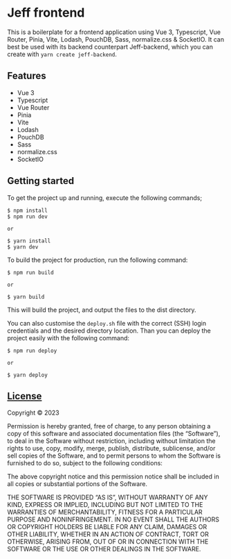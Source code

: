 # Jeff frontend

This is a boilerplate for a frontend application using Vue 3, Typescript, Vue Router, Pinia, Vite, Lodash, PouchDB, Sass, normalize.css & SocketIO. It can best be used with its backend counterpart Jeff-backend, which you can create with `yarn create jeff-backend`.

## Features

- Vue 3
- Typescript
- Vue Router
- Pinia
- Vite
- Lodash
- PouchDB
- Sass
- normalize.css
- SocketIO

## Getting started

To get the project up and running, execute the following commands;

```
$ npm install
$ npm run dev

or

$ yarn install
$ yarn dev
```

To build the project for production, run the following command:
```
$ npm run build 

or 

$ yarn build
```
This will build the project, and output the files to the dist directory.


You can also customise the `deploy.sh` file with the correct (SSH) login credentials and the desired directory location. Than you can deploy the project easily with the following command:

```
$ npm run deploy 

or 

$ yarn deploy
```


## [License](https://github.com/JeffreyArts/create-jeff-backend/blob/master/LICENSE)

Copyright © 2023 <Jeffrey Arts>

Permission is hereby granted, free of charge, to any person obtaining a copy of this software and associated documentation files (the “Software”), to deal in the Software without restriction, including without limitation the rights to use, copy, modify, merge, publish, distribute, sublicense, and/or sell copies of the Software, and to permit persons to whom the Software is furnished to do so, subject to the following conditions:

The above copyright notice and this permission notice shall be included in all copies or substantial portions of the Software.

THE SOFTWARE IS PROVIDED “AS IS”, WITHOUT WARRANTY OF ANY KIND, EXPRESS OR IMPLIED, INCLUDING BUT NOT LIMITED TO THE WARRANTIES OF MERCHANTABILITY, FITNESS FOR A PARTICULAR PURPOSE AND NONINFRINGEMENT. IN NO EVENT SHALL THE AUTHORS OR COPYRIGHT HOLDERS BE LIABLE FOR ANY CLAIM, DAMAGES OR OTHER LIABILITY, WHETHER IN AN ACTION OF CONTRACT, TORT OR OTHERWISE, ARISING FROM, OUT OF OR IN CONNECTION WITH THE SOFTWARE OR THE USE OR OTHER DEALINGS IN THE SOFTWARE.
